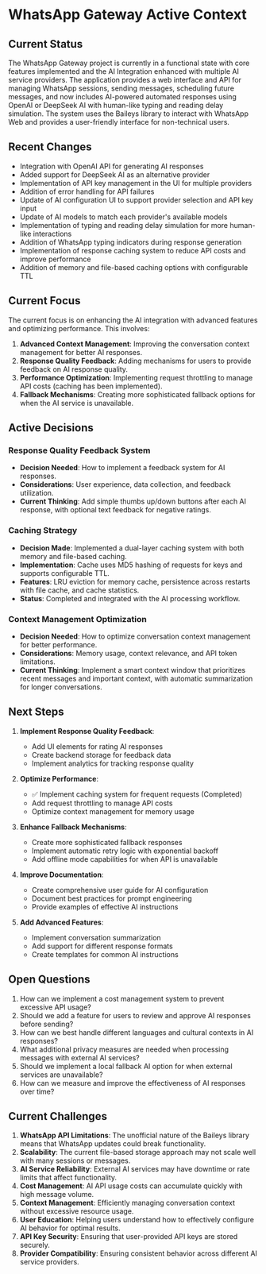 # WhatsApp Gateway Active Context

## Current Status

The WhatsApp Gateway project is currently in a functional state with core features implemented and the AI Integration enhanced with multiple AI service providers. The application provides a web interface and API for managing WhatsApp sessions, sending messages, scheduling future messages, and now includes AI-powered automated responses using OpenAI or DeepSeek AI with human-like typing and reading delay simulation. The system uses the Baileys library to interact with WhatsApp Web and provides a user-friendly interface for non-technical users.

## Recent Changes

- Integration with OpenAI API for generating AI responses
- Added support for DeepSeek AI as an alternative provider
- Implementation of API key management in the UI for multiple providers
- Addition of error handling for API failures
- Update of AI configuration UI to support provider selection and API key input
- Update of AI models to match each provider's available models
- Implementation of typing and reading delay simulation for more human-like interactions
- Addition of WhatsApp typing indicators during response generation
- Implementation of response caching system to reduce API costs and improve performance
- Addition of memory and file-based caching options with configurable TTL

## Current Focus

The current focus is on enhancing the AI integration with advanced features and optimizing performance. This involves:

1. **Advanced Context Management**: Improving the conversation context management for better AI responses.
2. **Response Quality Feedback**: Adding mechanisms for users to provide feedback on AI response quality.
3. **Performance Optimization**: Implementing request throttling to manage API costs (caching has been implemented).
4. **Fallback Mechanisms**: Creating more sophisticated fallback options for when the AI service is unavailable.

## Active Decisions

### Response Quality Feedback System
- **Decision Needed**: How to implement a feedback system for AI responses.
- **Considerations**: User experience, data collection, and feedback utilization.
- **Current Thinking**: Add simple thumbs up/down buttons after each AI response, with optional text feedback for negative ratings.

### Caching Strategy
- **Decision Made**: Implemented a dual-layer caching system with both memory and file-based caching.
- **Implementation**: Cache uses MD5 hashing of requests for keys and supports configurable TTL.
- **Features**: LRU eviction for memory cache, persistence across restarts with file cache, and cache statistics.
- **Status**: Completed and integrated with the AI processing workflow.

### Context Management Optimization
- **Decision Needed**: How to optimize conversation context management for better performance.
- **Considerations**: Memory usage, context relevance, and API token limitations.
- **Current Thinking**: Implement a smart context window that prioritizes recent messages and important context, with automatic summarization for longer conversations.

## Next Steps

1. **Implement Response Quality Feedback**:
   - Add UI elements for rating AI responses
   - Create backend storage for feedback data
   - Implement analytics for tracking response quality

2. **Optimize Performance**:
   - ✅ Implement caching system for frequent requests (Completed)
   - Add request throttling to manage API costs
   - Optimize context management for memory usage

3. **Enhance Fallback Mechanisms**:
   - Create more sophisticated fallback responses
   - Implement automatic retry logic with exponential backoff
   - Add offline mode capabilities for when API is unavailable

4. **Improve Documentation**:
   - Create comprehensive user guide for AI configuration
   - Document best practices for prompt engineering
   - Provide examples of effective AI instructions

5. **Add Advanced Features**:
   - Implement conversation summarization
   - Add support for different response formats
   - Create templates for common AI instructions

## Open Questions

1. How can we implement a cost management system to prevent excessive API usage?
2. Should we add a feature for users to review and approve AI responses before sending?
3. How can we best handle different languages and cultural contexts in AI responses?
4. What additional privacy measures are needed when processing messages with external AI services?
5. Should we implement a local fallback AI option for when external services are unavailable?
6. How can we measure and improve the effectiveness of AI responses over time?

## Current Challenges

1. **WhatsApp API Limitations**: The unofficial nature of the Baileys library means that WhatsApp updates could break functionality.
2. **Scalability**: The current file-based storage approach may not scale well with many sessions or messages.
3. **AI Service Reliability**: External AI services may have downtime or rate limits that affect functionality.
4. **Cost Management**: AI API usage costs can accumulate quickly with high message volume.
5. **Context Management**: Efficiently managing conversation context without excessive resource usage.
6. **User Education**: Helping users understand how to effectively configure AI behavior for optimal results.
7. **API Key Security**: Ensuring that user-provided API keys are stored securely.
8. **Provider Compatibility**: Ensuring consistent behavior across different AI service providers.
